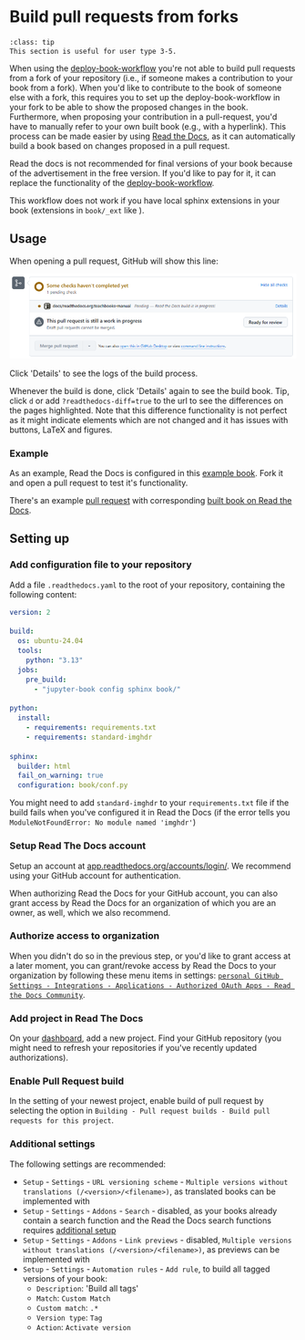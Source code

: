 # Build pull requests from forks

```{admonition} User types
:class: tip
This section is useful for user type 3-5.
```

When using the [deploy-book-workflow](../external/deploy-book-workflow/README.md) you're not able to build pull requests from a fork of your repository (i.e., if someone makes a contribution to your book from a fork). When you'd like to contribute to the book of someone else with a fork, this requires you to set up the deploy-book-workflow in your fork to be able to show the proposed changes in the book. Furthermore, when proposing your contribution in a pull-request, you'd have to manually refer to your own built book (e.g., with a hyperlink). This process can be made easier by using [Read the Docs](https://about.readthedocs.com/?ref=readthedocs.org), as it can automatically build a book based on changes proposed in a pull request.

Read the docs is not recommended for final versions of your book because of the advertisement in the free version. If you'd like to pay for it, it can replace the functionality of the [deploy-book-workflow](../external/deploy-book-workflow/README.md).

This workflow does not work if you have local sphinx extensions in your book (extensions in `book/_ext` like [](./apa.md)).

## Usage

When opening a pull request, GitHub will show this line:

![Read the docs in GitHub preview](./figures/readthedocs1.png)

Click 'Details' to see the logs of the build process.

Whenever the build is done, click 'Details' again to see the build book. Tip, click `d` or add `?readthedocs-diff=true` to the url to see the differences on the pages highlighted. Note that this difference functionality is not perfect as it might indicate elements which are not changed and it has issues with buttons, LaTeX and figures.

### Example
As an example, Read the Docs is configured in this [example book](https://github.com/TeachBooks/Read-the-Docs-example-book). Fork it and open a pull request to test it's functionality.

There's an example [pull request](https://github.com/TeachBooks/Read-the-Docs-example-book/pull/1) with corresponding [built book on Read the Docs](https://read-the-docs-example-book--1.org.readthedocs.build/1/intro2.html?readthedocs-diff=true).

## Setting up

### Add configuration file to your repository

Add a file `.readthedocs.yaml` to the root of your repository, containing the following content:

```yaml
version: 2

build:
  os: ubuntu-24.04
  tools:
    python: "3.13"
  jobs:
    pre_build:
      - "jupyter-book config sphinx book/"

python:
  install:
    - requirements: requirements.txt
    - requirements: standard-imghdr

sphinx:
  builder: html
  fail_on_warning: true
  configuration: book/conf.py
  ```

You might need to add `standard-imghdr` to your `requirements.txt` file if the build fails when you've configured it in Read the Docs (if the error tells you `ModuleNotFoundError: No module named 'imghdr'`)

### Setup Read The Docs account

Setup an account at [app.readthedocs.org/accounts/login/](https://app.readthedocs.org/accounts/login/?next=/dashboard/). We recommend using your GitHub account for authentication.

When authorizing Read the Docs for your GitHub account, you can also grant access by Read the Docs for an organization of which you are an owner, as well, which we also recommend.

### Authorize access to organization

When you didn't do so in the previous step, or you'd like to grant access at a later moment, you can grant/revoke access by Read the Docs to your organization by following these menu items in settings: [`personal GitHub Settings - Integrations - Applications - Authorized OAuth Apps - Read the Docs Community`](https://github.com/settings/connections/applications/fae83c942bc1d89609e2).

### Add project in Read The Docs

On your [dashboard](https://app.readthedocs.org/dashboard/), add a new project. Find your GitHub repository (you might need to refresh your repositories if you've recently updated authorizations).

### Enable Pull Request build

In the setting of your newest project, enable build of pull request by selecting the option in `Building - Pull request builds - Build pull requests for this project`.

### Additional settings

The following settings are recommended:
- `Setup` - `Settings` - `URL versioning scheme` - `Multiple versions without translations (/<version>/<filename>)`, as translated books can be implemented with [](../external/Sphinx-launch-buttons/README.md)
- `Setup` - `Settings` - `Addons` - `Search` - disabled, as your books already contain a search function and the Read the Docs search functions requires [additional setup](https://docs.readthedocs.com/platform/stable/intro/sphinx.html#configure-read-the-docs-search)
- `Setup` - `Settings` - `Addons` - `Link previews` - disabled, `Multiple versions without translations (/<version>/<filename>)`, as previews can be implemented with [](../external/teachbooks-sphinx-tippy/README.md)
- `Setup` - `Settings` - `Automation rules` - `Add rule`, to build all tagged versions of your book:
    - `Description`: 'Build all tags'
    - `Match`: `Custom Match`
    - `Custom match`: `.*`
    - `Version type`: `Tag`
    - `Action`: `Activate version`
